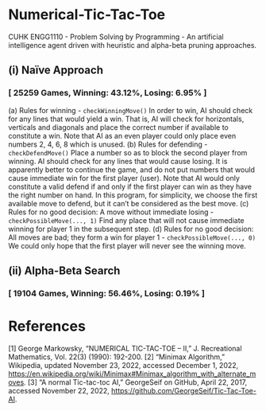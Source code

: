 # Numerical-Tic-Tac-Toe
CUHK ENGG1110 - Problem Solving by Programming - An artificial intelligence agent driven with heuristic and alpha-beta pruning approaches. 

## (i)	Naïve Approach
### [ 25259 Games, Winning: 43.12%, Losing: 6.95% ]
(a) Rules for winning - ``checkWinningMove()``
In order to win, AI should check for any lines that would yield a win. That is, AI will check for horizontals, verticals and diagonals and place the correct number if available to constitute a win.
Note that AI as an even player could only place even numbers 2, 4, 6, 8 which is unused.
(b) Rules for defending - ``checkDefendMove()``
Place a number so as to block the second player from winning. AI should check for any lines that would cause losing. It is apparently better to continue the game, and do not put numbers that would cause immediate win for the first player (user).
Note that AI would only constitute a valid defend if and only if the first player can win as they have the right number on hand. In this program, for simplicity, we choose the first available move to defend, but it can’t be considered as the best move.
(c) Rules for no good decision: A move without immediate losing - ``checkPossibleMove(..., 1)``
Find any place that will not cause immediate winning for player 1 in the subsequent step.
(d) Rules for no good decision: All moves are bad; they form a win for player 1 - ``checkPossibleMove(..., 0)``
		We could only hope that the first player will never see the winning move.

## (ii) Alpha-Beta Search
### [ 19104 Games, Winning: 56.46%, Losing: 0.19% ]

# References
[1] 	George Markowsky, “NUMERICAL TIC-TAC-TOE – II,” J. Recreational Mathematics, Vol. 22(3) (1990): 192-200.
[2]	“Minimax Algorithm,” Wikipedia, updated November 23, 2022, accessed December 1, 2022, https://en.wikipedia.org/wiki/Minimax#Minimax_algorithm_with_alternate_moves.
[3]	“A normal Tic-tac-toc AI,” GeorgeSeif on GitHub, April 22, 2017, accessed November 22, 2022, https://github.com/GeorgeSeif/Tic-Tac-Toe-AI.

